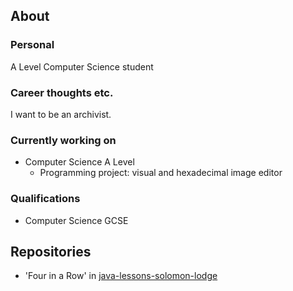 ## About
### Personal
A Level Computer Science student
### Career thoughts etc.
I want to be an archivist.
### Currently working on
- Computer Science A Level
    - Programming project: visual and hexadecimal image editor
### Qualifications
- Computer Science GCSE
## Repositories
- 'Four in a Row' in [java-lessons-solomon-lodge](https://github.com/BHASVIC-CompSci/java-lessons-solomon-lodge)
